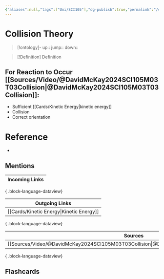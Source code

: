 ```yaml
---
{"aliases":null,"tags":["Uni/SCI105"],"dg-publish":true,"permalink":"/cards/collision-theory/","dgPassFrontmatter":true}
---
```


# Collision Theory

> [!ontology]-
> up:: 
> jump:: 
> down:: 

> [!Definition] Definition

## For Reaction to Occur [[Sources/Video/@DavidMcKay2024SCI105M03T03Collision\|@DavidMcKay2024SCI105M03T03Collision]]:

- Sufficient [[Cards/Kinetic Energy\|kinetic energy]] 
- Collision
- Correct orientation

# Reference

- 

## Mentions

| Incoming Links |
| -------------- |

{ .block-language-dataview}

| Outgoing Links                              |
| ------------------------------------------- |
| [[Cards/Kinetic Energy\|Kinetic Energy]] |

{ .block-language-dataview}

| Sources                                                                                         |
| ----------------------------------------------------------------------------------------------- |
| [[Sources/Video/@DavidMcKay2024SCI105M03T03Collision\|@DavidMcKay2024SCI105M03T03Collision]] |

{ .block-language-dataview}

## Flashcards